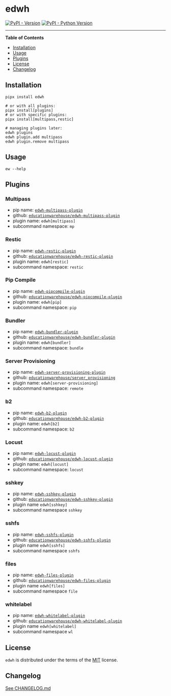 # edwh

[![PyPI - Version](https://img.shields.io/pypi/v/edwh.svg)](https://pypi.org/project/edwh)
[![PyPI - Python Version](https://img.shields.io/pypi/pyversions/edwh.svg)](https://pypi.org/project/edwh)

-----

**Table of Contents**

- [Installation](#installation)
- [Usage](#usage)
- [Plugins](#plugins)
- [License](#license)
- [Changelog](#changelog)

## Installation

```console
pipx install edwh

# or with all plugins:
pipx install[plugins]
# or with specific plugins: 
pipx install[multipass,restic]

# managing plugins later:
edwh plugins
edwh plugin.add multipass
edwh plugin.remove multipass
```

## Usage

```console
ew --help
```

## Plugins

### Multipass

- pip name: [`edwh-multipass-plugin`](https://pypi.org/project/edwh-multipass-plugin/)
- github: [`educationwarehouse/edwh-multipass-plugin`](https://github.com/educationwarehouse/edwh-multipass-plugin)
- plugin name: `edwh[multipass]`
- subcommand namespace: `mp`

### Restic

- pip name: [`edwh-restic-plugin`](https://pypi.org/project/edwh-restic-plugin/)
- github: [`educationwarehouse/edwh-restic-plugin`](https://github.com/educationwarehouse/edwh-restic-plugin)
- plugin name: `edwh[restic]`
- subcommand namespace: `restic`

### Pip Compile

- pip name: [`edwh-pipcompile-plugin`](https://pypi.org/project/edwh-pipcompile-plugin/)
- github: [`educationwarehouse/edwh-pipcompile-plugin`](https://github.com/educationwarehouse/edwh-pipcompile-plugin)
- plugin name: `edwh[pip]`
- subcommand namespace: `pip`

### Bundler

- pip name: [`edwh-bundler-plugin`](https://pypi.org/project/edwh-bundler-plugin/)
- github: [`educationwarehouse/edwh-bundler-plugin`](https://github.com/educationwarehouse/edwh-bundler-plugin)
- plugin name: `edwh[bundler]`
- subcommand namespace: `bundle`

### Server Provisioning 
- pip name: [`edwh-server-provisioning-plugin`](https://pypi.org/project/edwh-server-provisioning-plugin/)
- github: [`educationwarehouse/server_provisioning`](https://github.com/educationwarehouse/server_provisioning)
- plugin name: `edwh[server-provisioning]`
- subcommand namespace: `remote`

### b2 
- pip name: [`edwh-b2-plugin`](https://pypi.org/project/edwh-b2-plugin/)
- github: [`educationwarehouse/edwh-b2-plugin`](https://github.com/educationwarehouse/edwh-b2-plugin)
- plugin name: `edwh[b2]`
- subcommand namespace: `b2`

### Locust
- pip name: [`edwh-locust-plugin`](https://pypi.org/project/edwh-locust-plugin/)
- github: [`educationwarehouse/edwh-locust-plugin`](https://github.com/educationwarehouse/edwh-locust-plugin)
- plugin name: `edwh[locust]`
- subcommand namespace: `locust`

### sshkey
- pip name: [`edwh-sshkey-plugin`](https://pypi.org/project/edwh-sshkey-plugin)
- github: [`educationwarehouse/edwh-sshkey-plugin`](https://github.com/educationwarehouse/edwh-sshkey-plugin)
- plugin name `edwh[sshkey]`
- subcommand namespace `sshkey`

### sshfs
- pip name: [`edwh-sshfs-plugin`](https://pypi.org/project/edwh-sshfs-plugin)
- github: [`educationwarehouse/edwh-sshfs-plugin`](https://github.com/educationwarehouse/edwh-sshfs-plugin)
- plugin name `edwh[sshfs]`
- subcommand namespace `sshfs`

### files
- pip name: [`edwh-files-plugin`](https://pypi.org/project/edwh-files-plugin)
- github: [`educationwarehouse/edwh-files-plugin`](https://github.com/educationwarehouse/edwh-files-plugin)
- plugin name `edwh[files]`
- subcommand namespace `file`

### whitelabel
- pip name: [`edwh-whitelabel-plugin`](https://pypi.org/project/edwh-whitelabel-plugin)
- github: [`educationwarehouse/edwh-whitelabel-plugin`](https://github.com/educationwarehouse/edwh-whitelabel-plugin)
- plugin name `edwh[whitelabel]`
- subcommand namespace `wl`

## License

`edwh` is distributed under the terms of the [MIT](https://spdx.org/licenses/MIT.html) license.

## Changelog

[See CHANGELOG.md](CHANGELOG.md)